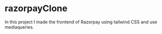 # razorpayClone
In this project I made the frontend of Razorpay using tailwind CSS and use mediaqueries.
